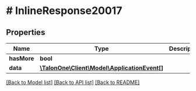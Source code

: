 # # InlineResponse20017

## Properties

Name | Type | Description | Notes
------------ | ------------- | ------------- | -------------
**hasMore** | **bool** |  | 
**data** | [**\TalonOne\Client\Model\ApplicationEvent[]**](ApplicationEvent.md) |  | 

[[Back to Model list]](../../README.md#documentation-for-models) [[Back to API list]](../../README.md#documentation-for-api-endpoints) [[Back to README]](../../README.md)


